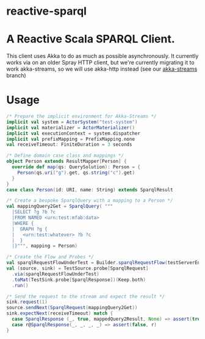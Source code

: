 reactive-sparql
===============

# A Reactive Scala SPARQL Client.

This client uses Akka to do as much as possible asynchronously. It currently works via on an older Spray HTTP client, 
but we're currently migrating it to work akka-streams, so we will use akka-http instead (see our [akka-streams](https://github.com/modelfabric/reactive-sparql/tree/akka-streams) branch)

# Usage

```scala
/* Prepare the implicit environment for Akka-Streams */
implicit val system = ActorSystem("test-system")
implicit val materializer = ActorMaterializer()
implicit val executionContext = system.dispatcher
implicit val prefixMapping = PrefixMapping.none
val receiveTimeout: FiniteDuration = 3 seconds

/* Define domain case class and mappings */
object Person extends ResultMapper[Person] {
  override def map(qs: QuerySolution): Person = {
    Person(qs.uri("g").get, qs.string("c").get)
  }
}
case class Person(id: URI, name: String) extends SparqlResult

/* Create a bespoke SparqlQuery with a mapping to a Person */
val mappingQuery2Get = SparqlQuery( """
  |SELECT ?g ?b ?c
  |FROM NAMED <urn:test:mfab:data>
  |WHERE {
  |  GRAPH ?g {
  |   <urn:test:whatever> ?b ?c
  |  }
  |}""", mapping = Person)

/* Create the Flow and Probes */
val sparqlRequestFlowUnderTest = Builder.sparqlRequestFlow(testServerEndpoint)
val (source, sink) = TestSource.probe[SparqlRequest]
  .via(sparqlRequestFlowUnderTest)
  .toMat(TestSink.probe[SparqlResponse])(Keep.both)
  .run()

/* Send the request to the stream and expect the result */
sink.request(1)
source.sendNext(SparqlRequest(mappingQuery2Get))
sink.expectNext(receiveTimeout) match {
  case SparqlResponse (_, true, mappedQuery2Result, None) => assert(true)
  case r@SparqlResponse(_, _, _, _) => assert(false, r)
}
```
